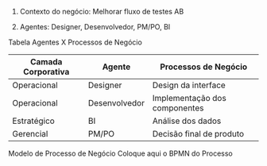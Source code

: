 1. Contexto do negócio: Melhorar fluxo de testes AB

2. Agentes: Designer, Desenvolvedor, PM/PO, BI

Tabela Agentes X Processos de Negócio


|Camada Corporativa| Agente |Processos de Negócio  |
|--|--|--|
|Operacional|Designer|Design da interface|
|Operacional|Desenvolvedor|Implementação dos componentes|
|Estratégico|BI|Análise dos dados|
|Gerencial|PM/PO|Decisão final de produto|

Modelo de Processo de Negócio
Coloque aqui o BPMN do Processo

